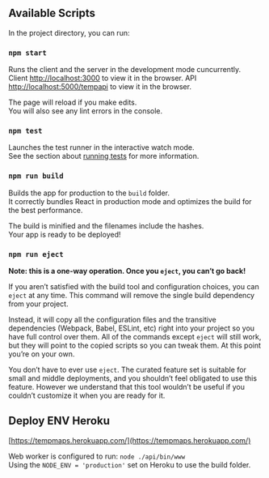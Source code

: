 ## Available Scripts

In the project directory, you can run:

### `npm start`

Runs the client and the server in the development mode cuncurrently.<br>
Client [http://localhost:3000](http://localhost:3000) to view it in the browser.
API [http://localhost:5000/tempapi](http://localhost:5000/tempapi) to view it in the browser.

The page will reload if you make edits.<br>
You will also see any lint errors in the console.

### `npm test`

Launches the test runner in the interactive watch mode.<br>
See the section about [running tests](https://facebook.github.io/create-react-app/docs/running-tests) for more information.

### `npm run build`

Builds the app for production to the `build` folder.<br>
It correctly bundles React in production mode and optimizes the build for the best performance.

The build is minified and the filenames include the hashes.<br>
Your app is ready to be deployed!

### `npm run eject`

**Note: this is a one-way operation. Once you `eject`, you can’t go back!**

If you aren’t satisfied with the build tool and configuration choices, you can `eject` at any time. This command will remove the single build dependency from your project.

Instead, it will copy all the configuration files and the transitive dependencies (Webpack, Babel, ESLint, etc) right into your project so you have full control over them. All of the commands except `eject` will still work, but they will point to the copied scripts so you can tweak them. At this point you’re on your own.

You don’t have to ever use `eject`. The curated feature set is suitable for small and middle deployments, and you shouldn’t feel obligated to use this feature. However we understand that this tool wouldn’t be useful if you couldn’t customize it when you are ready for it.

## Deploy ENV Heroku

[https://tempmaps.herokuapp.com/](https://tempmaps.herokuapp.com/)

Web worker is configured to run: `node ./api/bin/www`<br>
Using the `NODE_ENV = 'production'` set on Heroku to use the build folder.
